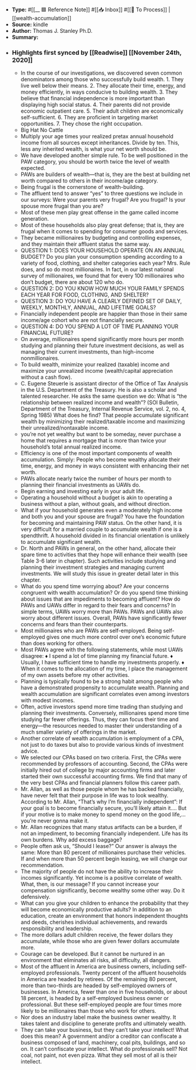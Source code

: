 - **Type:** #[[__ 🟦  Reference Note]] #[[📥 Inbox]] #[[📝 To Process]] | [[wealth-accumulation]]
- **Source:**  kindle
- **Author:** Thomas J. Stanley Ph.D.
- **Summary:**
- ### Highlights first synced by [[Readwise]] [[November 24th, 2020]]
    - In the course of our investigations, we discovered seven common denominators among those who successfully build wealth. 1. They live well below their means. 2. They allocate their time, energy, and money efficiently, in ways conducive to building wealth. 3. They believe that financial independence is more important than displaying high social status. 4. Their parents did not provide economic outpatient care. 5. Their adult children are economically self-sufficient. 6. They are proficient in targeting market opportunities. 7. They chose the right occupation. 
    - Big Hat No Cattle 
    - Multiply your age times your realized pretax annual household income from all sources except inheritances. Divide by ten. This, less any inherited wealth, is what your net worth should be. 
    - We have developed another simple rule. To be well positioned in the PAW category, you should be worth twice the level of wealth expected. 
    - PAWs are builders of wealth—that is, they are the best at building net worth compared to others in their income/age category. 
    - Being frugal is the cornerstone of wealth-building. 
    - The affluent tend to answer “yes” to three questions we include in our surveys: Were your parents very frugal? Are you frugal? Is your spouse more frugal than you are? 
    - Most of these men play great offense in the game called income generation. 
    - Most of these households also play great defense; that is, they are frugal when it comes to spending for consumer goods and services. 
    - They became millionaires by budgeting and controlling expenses, and they maintain their affluent status the same way. 
    - QUESTION 1: DOES YOUR HOUSEHOLD OPERATE ON AN ANNUAL BUDGET? Do you plan your consumption spending according to a variety of food, clothing, and shelter categories each year? Mrs. Rule does, and so do most millionaires. In fact, in our latest national survey of millionaires, we found that for every 100 millionaires who don’t budget, there are about 120 who do. 
    - QUESTION 2: DO YOU KNOW HOW MUCH YOUR FAMILY SPENDS EACH YEAR FOR FOOD, CLOTHING, AND SHELTER? 
    - QUESTION 3: DO YOU HAVE A CLEARLY DEFINED SET OF DAILY, WEEKLY, MONTHLY, ANNUAL, AND LIFETIME GOALS? 
    - Financially independent people are happier than those in their same income/age cohort who are not financially secure. 
    - QUESTION 4: DO YOU SPEND A LOT OF TIME PLANNING YOUR FINANCIAL FUTURE? 
    - On average, millionaires spend significantly more hours per month studying and planning their future investment decisions, as well as managing their current investments, than high-income nonmillionaires. 
    - To build wealth, minimize your realized (taxable) income and maximize your unrealized income (wealth/capital appreciation without a cash flow). 
    - C. Eugene Steuerle is assistant director of the Office of Tax Analysis in the U.S. Department of the Treasury. He is also a scholar and talented researcher. He asks the same question we do: What is “the relationship between realized income and wealth”? (SOI Bulletin, Department of the Treasury, Internal Revenue Service, vol. 2, no. 4, Spring 1985) What does he find? That people accumulate significant wealth by minimizing their realized/taxable income and maximizing their unrealized/nontaxable income. 
    - you’re not yet wealthy but want to be someday, never purchase a home that requires a mortgage that is more than twice your household’s total annual realized income. 
    - Efficiency is one of the most important components of wealth accumulation. Simply: People who become wealthy allocate their time, energy, and money in ways consistent with enhancing their net worth. 
    - PAWs allocate nearly twice the number of hours per month to planning their financial investments as UAWs do. 
    - Begin earning and investing early in your adult life. 
    - Operating a household without a budget is akin to operating a business without a plan, without goals, and without direction. 
    - What if your household generates even a moderately high income and both you and your spouse are frugal? You have the foundation for becoming and maintaining PAW status. On the other hand, it is very difficult for a married couple to accumulate wealth if one is a spendthrift. A household divided in its financial orientation is unlikely to accumulate significant wealth. 
    - Dr. North and PAWs in general, on the other hand, allocate their spare time to activities that they hope will enhance their wealth (see Table 3-6 later in chapter). Such activities include studying and planning their investment strategies and managing current investments. We will study this issue in greater detail later in this chapter. 
    - What do you spend time worrying about? Are your concerns congruent with wealth accumulation? Or do you spend time thinking about issues that are impediments to becoming affluent? How do PAWs and UAWs differ in regard to their fears and concerns? In simple terms, UAWs worry more than PAWs. PAWs and UAWs also worry about different issues. Overall, PAWs have significantly fewer concerns and fears than their counterparts. 
    - Most millionaires who are PAWs are self-employed. Being self-employed gives one much more control over one’s economic future than does working for others. 
    - Most PAWs agree with the following statements, while most UAWs disagree: ♦ I spend a lot of time planning my financial future. ♦ Usually, I have sufficient time to handle my investments properly. ♦ When it comes to the allocation of my time, I place the management of my own assets before my other activities. 
    - Planning is typically found to be a strong habit among people who have a demonstrated propensity to accumulate wealth. Planning and wealth accumulation are significant correlates even among investors with modest incomes. 
    - Often, active investors spend more time trading than studying and planning their investments. Conversely, millionaires spend more time studying far fewer offerings. Thus, they can focus their time and energy—the resources needed to master their understanding of a much smaller variety of offerings in the market. 
    - Another correlate of wealth accumulation is employment of a CPA, not just to do taxes but also to provide various kinds of investment advice. 
    - We selected our CPAs based on two criteria. First, the CPAs were recommended by professors of accounting. Second, the CPAs were initially hired out of college by major accounting firms and later started their own successful accounting firms. We find that many of the very best CPAs and financial planners follow this career path. 
    - Mr. Allan, as well as those people whom he has backed financially, have never felt that their purpose in life was to look wealthy. According to Mr. Allan, “That’s why I’m financially independent”: If your goal is to become financially secure, you’ll likely attain it…. But if your motive is to make money to spend money on the good life,… you’re never gonna make it. 
    - Mr. Allan recognizes that many status artifacts can be a burden, if not an impediment, to becoming financially independent. Life has its own burdens. Why add excess baggage? 
    - People often ask us, “Should I lease?” Our answer is always the same: More than 80 percent of millionaires purchase their vehicles. If and when more than 50 percent begin leasing, we will change our recommendation. 
    - The majority of people do not have the ability to increase their incomes significantly. Yet income is a positive correlate of wealth. What, then, is our message? If you cannot increase your compensation significantly, become wealthy some other way. Do it defensively. 
    - What can you give your children to enhance the probability that they will become economically productive adults? In addition to an education, create an environment that honors independent thoughts and deeds, cherishes individual achievements, and rewards responsibility and leadership. 
    - The more dollars adult children receive, the fewer dollars they accumulate, while those who are given fewer dollars accumulate more. 
    - Courage can be developed. But it cannot be nurtured in an environment that eliminates all risks, all difficulty, all dangers. 
    - Most of the affluent in America are business owners, including self-employed professionals. Twenty percent of the affluent households in America are headed by retirees. Of the remaining 80 percent, more than two-thirds are headed by self-employed owners of businesses. In America, fewer than one in five households, or about 18 percent, is headed by a self-employed business owner or professional. But these self-employed people are four times more likely to be millionaires than those who work for others. 
    - Nor does an industry label make the business owner wealthy. It takes talent and discipline to generate profits and ultimately wealth. 
    - They can take your business, but they can’t take your intellect! What does this mean? A government and/or a creditor can confiscate a business composed of land, machinery, coal pits, buildings, and so on. It can’t confiscate your intellect. What do professionals sell? Not coal, not paint, not even pizza. What they sell most of all is their intellect. 
